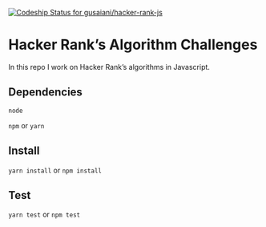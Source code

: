 [ ![Codeship Status for gusaiani/hacker-rank-js](https://app.codeship.com/projects/d9bd2400-5ef2-0136-3e76-1eff8a8c1d40/status?branch=master)](https://app.codeship.com/projects/296089)

# Hacker Rank’s Algorithm Challenges

In this repo I work on Hacker Rank’s algorithms in Javascript.

## Dependencies

`node`

`npm` or `yarn`

## Install

`yarn install` or `npm install`

## Test

`yarn test` or `npm test`
